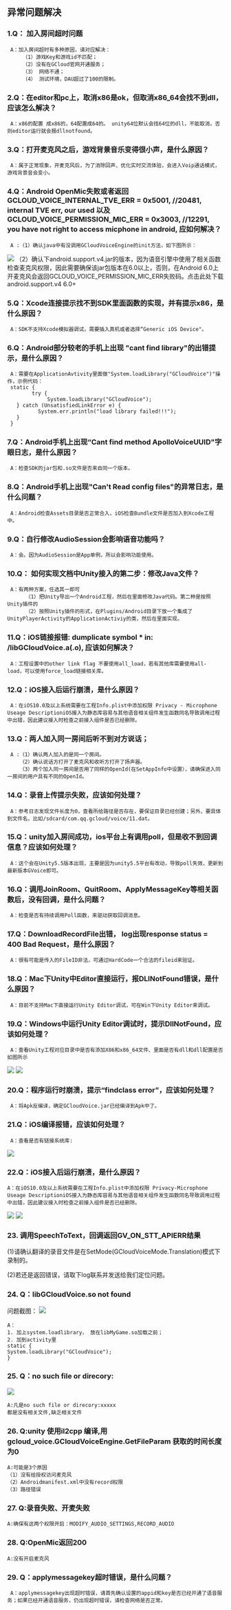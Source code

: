 ## 异常问题解决
### 1.Q： 加入房间超时问题
     A：加入房间超时有多种原因，请对应解决：
         （1）游戏Key和游戏id不匹配；
         （2）没有在GCloud官网开通服务；
         （3） 网络不通；
         （4） 测试环境，DAU超过了100的限制。

### 2.Q：在editor和pc上，取消x86是ok，但取消x86_64会找不到dll，应该怎么解决？
     A：x86的配置 成x86的，64配置成64的。 unity64位默认会找64位的dll，不能取消，否则editor运行就会报dllnotfound。
### 3.Q：打开麦克风之后，游戏背景音乐变得很小声，是什么原因？
     A：属于正常现象，开麦克风后，为了消除回声、优化实时交流体验，会进入Voip通话模式，游戏背景音会变小。

### 4.Q：Android OpenMic失败或者返回GCLOUD_VOICE_INTERNAL_TVE_ERR = 0x5001, //20481, internal TVE err, our used 以及GCLOUD_VOICE_PERMISSION_MIC_ERR = 0x3003, //12291, you have not right to access micphone in android, 应如何解决？
     A :（1）确认java中有没调用GCloudVoiceEngine的init方法，如下图所示：
![](https://i.imgur.com/3M0WXAc.png)
         （2）确认下android.support.v4.jar的版本，因为语音引擎中使用了相关函数检查麦克风权限，因此需要确保该jar包版本在6.0以上，否则，在Android 6.0上开麦克风会返回GCLOUD_VOICE_PERMISSION_MIC_ERR失败码。点击此处下载android.support.v4 6.0+

### 5.Q：Xcode连接提示找不到SDK里面函数的实现，并有提示x86，是什么原因？
     A：SDK不支持Xcode模拟器调试，需要插入真机或者选择“Generic iOS Device"。

### 6.Q：Android部分较老的手机上出现 "cant find library"的出错提示，是什么原因？
     A：需要在ApplicationAvtivity里面做"System.loadLibrary("GCloudVoice")"操作，示例代码：
     static {
            try {
                 System.loadLibrary("GCloudVoice");
       } catch (UnsatisfiedLinkError e) {
              System.err.println("load library failed!!!");
       }
     }

### 7.Q：Android手机上出现“Cant find method ApolloVoiceUUID"字眼日志，是什么原因？
     A：检查SDK的jar包和.so文件是否来自同一个版本。

### 8.Q：Android手机上出现"Can't Read config files"的异常日志，是什么问题？
     A：Android检查Assets目录是否正常合入，iOS检查Bundle文件是否加入到Xcode工程中。

### 9.Q：自行修改AudioSession会影响语音功能吗？
     A：会。因为AudioSession是App单例，所以会影响功能使用。

### 10.Q： 如何实现文档中Unity接入的第二步：修改Java文件？
     A：有两种方案，任选其一即可
          （1）把Unity导出一个Android工程，然后在里面修改Java代码。第二种是按照Unity插件的
          （2）按照Unity插件的形式，在Plugins/Android目录下放一个集成了UnityPlayerActivity的ApplicationActiviy的类，然后在里面实现。

### 11.Q：iOS链接报错: dumplicate symbol * in: /libGCloudVoice.a(.o), 应该如何解决？
     A：工程设置中的other link flag 不要使用all_load，若有其他库需要使用all-load，可以使用force_load链接相关库。
### 12.Q：iOS接入后运行崩溃，是什么原因？
     A：在iOS10.0及以上系统需要在工程Info.plist中添加权限 Privacy - Microphone Useage DescriptioniOS接入为静态库容易与其他语音相关组件发生函数同名导致调用过程中出错，因此建议接入时检查之前接入组件是否已经删除。 
### 13.Q：两人加入同一房间后听不到对方说话；
     A :（1）确认两人加入的是同一个房间。
        （2）确认说话方打开了麦克风和收听方打开了扬声器。
        （3）两个加入同一房间是否用了同样的OpenId(在SetAppInfo中设置），请确保进入同一房间的用户具有不同的OpenId。

### 14.Q：录音上传提示失败，应该如何处理？
     A：参考日志发现文件长度为0，查看所给路径是否存在，要保证目录已经创建；另外，要具体到文件名，比如/sdcard/com.qq.gcloud/voice/11.dat。

### 15.Q：unity加入房间成功，ios平台上有调用poll，但是收不到回调信息？应该如何处理？
     A：这个会在Unity5.5版本出现，主要是因为unity5.5平台有改动，导致poll失效，更新到最新版本GVoice即可。
### 16.Q：调用JoinRoom、QuitRoom、ApplyMessageKey等相关函数后，没有回调，是什么问题？
     A：检查是否有持续调用Poll函数，来驱动获取回调消息。
### 17.Q：DownloadRecordFile出错， log出现response status = 400 Bad Request，是什么原因？
     A：很有可能是传入的FileID非法，可通过HardCode一个合法的fileid来验证。
### 18.Q：Mac下Unity中Editor直接运行，报DLlNotFound错误，是什么原因？
     A：目前不支持Mac下直接运行Unity Editor调试，可在Win下Unity Editor来调试。
### 19.Q：Windows中运行Unity Editor调试时，提示DllNotFound，应该如何处理？
     A：查看Unity工程对应目录中是否有添加X86和x86_64文件、里面是否有dll和dll配置是否如图所示
![](https://i.imgur.com/GbUStYk.png)
![](https://i.imgur.com/MVDLwDr.png)

### 20.Q：程序运行时崩溃，提示“findclass error”，应该如何处理？
     A：将Apk反编译，确定GCloudVoice.jar已经编译到Apk中了。

### 21.Q：iOS编译报错，应该如何处理？
     A：查看是否有链接系统库:
![](https://i.imgur.com/PXsoMDM.png)

### 22.Q：iOS接入后运行崩溃，是什么原因？
    A：在iOS10.0及以上系统需要在工程Info.plist中添加权限 Privacy-Microphone Useage DescriptioniOS接入为静态库容易与其他语音相关组件发生函数同名导致调用过程中出错，因此建议接入时检查之前接入组件是否已经删除。
![](https://i.imgur.com/L02E5zl.png)
![](https://i.imgur.com/nfu1HrF.png)

### 23. 调用SpeechToText，回调返回GV_ON_STT_APIERR结果
(1)请确认翻译的录音文件是在SetMode(GCloudVoiceMode.Translation)模式下录制的。

(2)若还是返回错误，请取下log联系并发送给我们定位问题。

### 24. Q：libGCloudVoice.so not found
问题截图： 
![](https://i.imgur.com/Z8okS2d.png)

    A：
    1. 加上system.loadlibrary， 放在libMyGame.so加载之前；
    2. 加到activity里
    static {
    System.loadLibrary("GCloudVoice");
    }

### 25. Q：no such file or direcory:
![](https://i.imgur.com/TCEXGXw.png)

    A:凡是no such file or direcory:xxxxx
    都是没有相关文件,缺乏相关文件


### 26. Q:unity 使用il2cpp 编译,用gcloud_voice.GCloudVoiceEngine.GetFileParam 获取的时间长度为0 

    A:可能是3个原因
    （1）没有给授权访问麦克风
    （2）Androidmanifest.xml中没有record权限
    （3）路径错误


### 27. Q:录音失败、开麦失败
    A:确保有这两个权限开启：MODIFY_AUDIO_SETTINGS,RECORD_AUDIO

### 28. Q:OpenMic返回200
    A:没有开启麦克风

### 29. Q：applymessagekey超时错误，是什么问题？
     A：applymessagekey出现超时错误，请首先确认设置的appid和key是否已经开通了语音服务；如果已经开通语音服务，仍出现超时错误，请检查网络是否正常。







